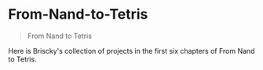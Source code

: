 # From-Nand-to-Tetris
>From Nand to Tetris 

Here is Briscky's collection of projects in the first six chapters of From Nand to Tetris.
